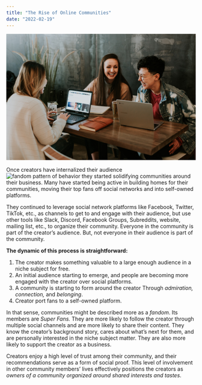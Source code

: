 ```yaml
---
title: "The Rise of Online Communities"
date: "2022-02-19"
---
```


![photo](online-community.jpg)

Once creators have internalized their audience ![fandom pattern of behavior](/blog/post2/) they started solidifying communities around their business. Many have started being active in building homes for their communities, moving their top fans off social networks and into self-owned platforms.

They continued to leverage social network platforms like Facebook, Twitter, TikTok, etc., as channels to get to and engage with their audience, but use other tools like Slack, Discord, Facebook Groups, Subreddits, website, mailing list, etc., to organize their community. Everyone in the community is part of the creator’s audience. But, not everyone in their audience is part of the community.

**The dynamic of this process is straightforward:**
1. The creator makes something valuable to a large enough audience in a niche subject for free.
2. An initial audience starting to emerge, and people are becoming more engaged with the creator over social platforms. 
3. A community is starting to form around the creator Through *admiration, connection,* and *belonging*.
4. Creator port fans to a self-owned platform.

In that sense, communities might be described more as a *fandom*. Its members are *Super Fans.* They are more likely to follow the creator through multiple social channels and are more likely to share their content. They know the creator’s background story, cares about what’s next for them, and are personally interested in the niche subject matter. They are also more likely to support the creator as a business.

Creators enjoy a high level of trust among their community, and their recommendations serve as a form of social proof. This level of involvement in other community members’ lives effectively positions the creators as *owners of a community organized around shared interests and tastes*.